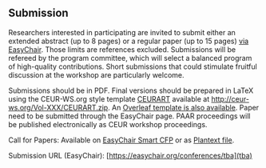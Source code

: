 ## Submission

<!--<p style="border:1px solid black;padding: 2px 4px"><span style="font-weight: bold">Paper submission closed</span> since May 9, 2022</p>-->

 Researchers interested in participating are invited to submit either an extended abstract (up to 8 pages) or a regular paper (up to 15 pages) [via EasyChair](XYZ). Those limits are references excluded. Submissions will be refereed by the program committee, which will select a balanced program of high-quality contributions. Short submissions that could stimulate fruitful discussion at the workshop are particularly welcome.

Submissions should be in PDF. Final versions should be prepared in LaTeX using the CEUR-WS.org style template [CEURART](http://ceur-ws.org/Vol-XXX/CEURART.zip) available at http://ceur-ws.org/Vol-XXX/CEURART.zip. An [Overleaf template is also available](https://www.overleaf.com/latex/templates/template-for-submissions-to-ceur-workshop-proceedings-ceur-ws-dot-org/hpvjjzhjxzjk). Paper need to be submitted through the EasyChair page. PAAR proceedings will be published electronically as CEUR workshop proceedings. 

Call for Papers: Available on [EasyChair Smart CFP](TBA) or as [Plantext file](cfp-paar2024.txt).

Submission URL (EasyChair): [https://easychair.org/conferences/tba](tba)
